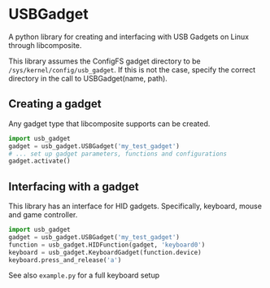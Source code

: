 # USBGadget
A python library for creating and interfacing with USB Gadgets on Linux through libcomposite.

This library assumes the ConfigFS gadget directory to be
`/sys/kernel/config/usb_gadget`.
If this is not the case, specify the correct directory in the call to USBGadget(name, path).

## Creating a gadget
Any gadget type that libcomposite supports can be created.
```python
import usb_gadget
gadget = usb_gadget.USBGadget('my_test_gadget')
# ... set up gadget parameters, functions and configurations
gadget.activate()
```

## Interfacing with a gadget
This library has an interface for HID gadgets. Specifically, keyboard, mouse and game controller.
```python
import usb_gadget
gadget = usb_gadget.USBGadget('my_test_gadget')
function = usb_gadget.HIDFunction(gadget, 'keyboard0')
keyboard = usb_gadget.KeyboardGadget(function.device)
keyboard.press_and_release('a')
```

See also `example.py` for a full keyboard setup
